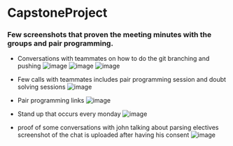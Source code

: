 # CapstoneProject

### Few screenshots that proven the meeting minutes with the groups and pair programming.

- Conversations with teammates on how to do the git branching and pushing
![image](https://user-images.githubusercontent.com/64590024/191906083-4fc40b9c-102b-4f99-8799-71a5647abc1d.png)
![image](https://user-images.githubusercontent.com/64590024/191906132-6a2cdfec-cf41-41e6-a144-ace4d1992284.png)
![image](https://user-images.githubusercontent.com/64590024/191906166-c3d75291-7f0d-4de8-95a6-e4912c3723a6.png)

- Few calls with teammates includes pair programming session and doubt solving sessions
![image](https://user-images.githubusercontent.com/64590024/191756139-94200b5b-4bc6-43bd-a7c9-ca93ab00532e.png)

- Pair programming links
![image](https://user-images.githubusercontent.com/64590024/191756677-5fcd8116-1133-4764-8e2c-1ab6d00121c9.png)

- Stand up that occurs every monday
![image](https://user-images.githubusercontent.com/64590024/191756915-006452b6-86d6-45f9-bf6d-12b3e4fd7153.png)

- proof of some conversations with john talking about parsing electives
screenshot of the chat is uploaded after having his consent
![image](https://user-images.githubusercontent.com/64590024/191772841-5376ae4c-3f8f-4e1e-8809-66a5ac5f35bf.png)



